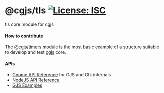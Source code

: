# @cgjs/tls [![License: ISC](https://img.shields.io/badge/License-ISC-yellow.svg)](https://opensource.org/licenses/ISC)

tls core module for cgjs

#### How to contribute

The [@cgjs/timers](https://github.com/cgjs/cgjs-timers) module is the most basic example of a structure suitable to develop and test [cgjs](https://github.com/cgjs/cgjs) core.

#### APIs

  * [Gnome API Reference](https://developer.gnome.org/references) for GJS and Gtk internals
  * [NodeJS API Reference](https://nodejs.org/api/documentation.html)
  * [GJS Examples](https://github.com/optimisme/gjs-examples)